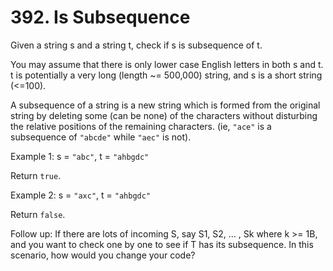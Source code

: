 # 392. Is Subsequence

Given a string s and a string t, check if s is subsequence of t.

You may assume that there is only lower case English letters in both s and t. t is potentially a very long (length ~= 500,000) string, and s is a short string (<=100).

A subsequence of a string is a new string which is formed from the original string by deleting some (can be none) of the characters without disturbing the relative positions of the remaining characters. (ie, `"ace"` is a subsequence of `"abcde"` while `"aec"` is not).

Example 1:
s = `"abc"`, t = `"ahbgdc"`

Return `true`.

Example 2:
s = `"axc"`, t = `"ahbgdc"`

Return `false`.

Follow up:
If there are lots of incoming S, say S1, S2, ... , Sk where k >= 1B, and you want to check one by one to see if T has its subsequence. In this scenario, how would you change your code?